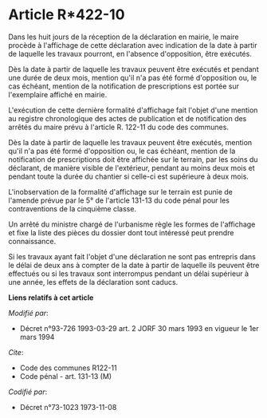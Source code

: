 # Article R*422-10

Dans les huit jours de la réception de la déclaration en mairie, le maire procède à l'affichage de cette déclaration avec
indication de la date à partir de laquelle les travaux pourront, en l'absence d'opposition, être exécutés.

Dès la date à partir de laquelle les travaux peuvent être exécutés et pendant une durée de deux mois, mention qu'il n'a pas
été formé d'opposition ou, le cas échéant, mention de la notification de prescriptions est portée sur l'exemplaire affiché en
mairie.

L'exécution de cette dernière formalité d'affichage fait l'objet d'une mention au registre chronologique des actes de
publication et de notification des arrêtés du maire prévu à l'article R. 122-11 du code des communes.

Dès la date à partir de laquelle les travaux peuvent être exécutés, mention qu'il n'a pas été formé d'opposition ou, le cas
échéant, mention de la notification de prescriptions doit être affichée sur le terrain, par les soins du déclarant, de
manière visible de l'extérieur, pendant au moins deux mois et pendant toute la durée du chantier si celle-ci est supérieure à
deux mois.

L'inobservation de la formalité d'affichage sur le terrain est punie de l'amende prévue par le 5° de l'article 131-13 du code
pénal pour les contraventions de la cinquième classe.

Un arrêté du ministre chargé de l'urbanisme règle les formes de l'affichage et fixe la liste des pièces du dossier dont tout
intéressé peut prendre connaissance.

Si les travaux ayant fait l'objet d'une déclaration ne sont pas entrepris dans le délai de deux ans à compter de la date à
partir de laquelle ils peuvent être effectués ou si les travaux sont interrompus pendant un délai supérieur à une année, les
effets de la déclaration sont caducs.

**Liens relatifs à cet article**

_Modifié par_:

  - Décret n°93-726 1993-03-29 art. 2 JORF 30 mars 1993 en vigueur le 1er mars 1994

_Cite_:

  - Code des communes R122-11
  - Code pénal - art. 131-13 (M)

_Codifié par_:

  - Décret n°73-1023 1973-11-08
